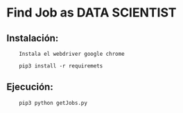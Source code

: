 
# Find Job as DATA SCIENTIST


## Instalación:

        Instala el webdriver google chrome

        pip3 install -r requiremets

## Ejecución:
        
        pip3 python getJobs.py




